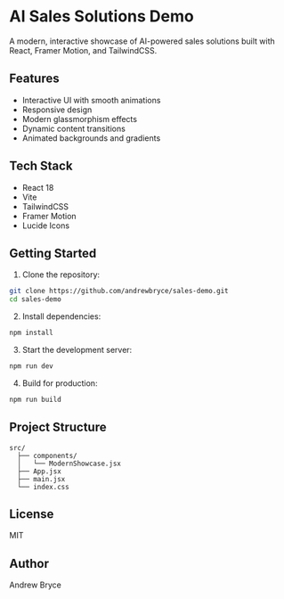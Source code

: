 # AI Sales Solutions Demo

A modern, interactive showcase of AI-powered sales solutions built with React, Framer Motion, and TailwindCSS.

## Features

- Interactive UI with smooth animations
- Responsive design
- Modern glassmorphism effects
- Dynamic content transitions
- Animated backgrounds and gradients

## Tech Stack

- React 18
- Vite
- TailwindCSS
- Framer Motion
- Lucide Icons

## Getting Started

1. Clone the repository:
```bash
git clone https://github.com/andrewbryce/sales-demo.git
cd sales-demo
```

2. Install dependencies:
```bash
npm install
```

3. Start the development server:
```bash
npm run dev
```

4. Build for production:
```bash
npm run build
```

## Project Structure

```
src/
  ├── components/
  │   └── ModernShowcase.jsx
  ├── App.jsx
  ├── main.jsx
  └── index.css
```

## License

MIT

## Author

Andrew Bryce 